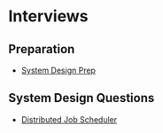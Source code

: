 # Interviews

## Preparation

- [System Design Prep](interviews/system_design_prep.md)

## System Design Questions

- [Distributed Job Scheduler](interviews/job_scheduler.md)
